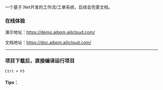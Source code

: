 ﻿
一个基于.Net开发的工作流/工单系统，后续会完善文档。

### 在线体验
演示地址：https://demo.aibpm.ailicloud.com/

文档地址：https://doc.aibpm.ailicloud.com/

*********************************************************
### 项目下载后，直接编译运行项目
```
Ctrl + F5
```

#### Tips：

 
